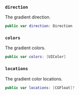 
### `direction`

The gradient direction.

``` swift
public var direction: Direction
```

### `colors`

The gradient colors.

``` swift
public var colors: [UIColor]
```

### `locations`

The gradient color locations.

``` swift
public var locations: [CGFloat]?

